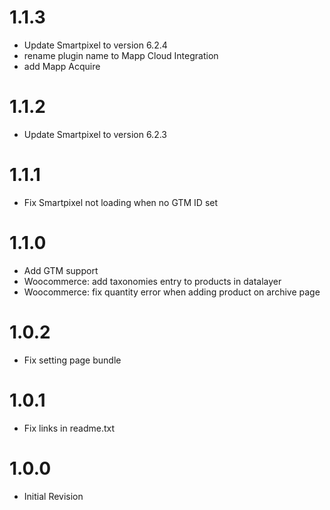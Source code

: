 <a name="1.1.3"></a>
# 1.1.3

* Update Smartpixel to version 6.2.4
* rename plugin name to Mapp Cloud Integration
* add Mapp Acquire

<a name="1.1.2"></a>
# 1.1.2

* Update Smartpixel to version 6.2.3

<a name="1.1.1"></a>
# 1.1.1

* Fix Smartpixel not loading when no GTM ID set

<a name="1.1.0"></a>
# 1.1.0

* Add GTM support
* Woocommerce: add taxonomies entry to products in datalayer
* Woocommerce: fix quantity error when adding product on archive page

<a name="1.0.2"></a>
# 1.0.2

* Fix setting page bundle

<a name="1.0.2"></a>
# 1.0.1

* Fix links in readme.txt

<a name="1.0.0"></a>
# 1.0.0

* Initial Revision
